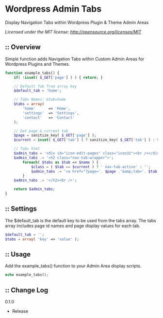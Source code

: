 Wordpress Admin Tabs
=========================
Display Navigation Tabs within Wordpress Plugin & Theme Admin Areas

*Licensed under the MIT license: http://opensource.org/licenses/MIT*

:: Overview
--------

Simple function adds Navigation Tabs within Custom Admin Areas for Wordpress Plugins and Themes.

```php
function example_tabs() {
    if( !isset( $_GET['page'] ) ) { return; }

    // Default Tab from array key
    $default_tab = 'home';

    // Tabs Names: &tab=home
    $tabs = array( 
        'home'      => 'Home', 
        'settings'  => 'Settings', 
        'contact'   => 'Contact' 
    );

    // Get page & current tab
    $page = sanitize_key( $_GET['page'] );
    $current = isset( $_GET['tab'] ) ? sanitize_key( $_GET['tab'] ) : $default_tab;

    // Tabs html
    $admin_tabs = '<div id="icon-edit-pages" class="icon32"><br /></div>';
    $admin_tabs .= '<h2 class="nav-tab-wrapper">';
        foreach( $tabs as $tab => $name ) {
            $class = ( $tab == $current ) ? ' nav-tab-active' : '';
            $admin_tabs .= '<a href="?page='. $page .'&amp;tab='. $tab .'" class="nav-tab'. $class .'">'. $name .'</a>';
        }
    $admin_tabs .= '</h2><br />';

    return $admin_tabs;
}
```

:: Settings
------------
The $default_tab is the default key to be used from the tabs array. The tabs array includes page id names and page display values for each tab.

```php
$default_tab = '';
$tabs = array( 'key' => 'value' );
```

:: Usage
-----
Add the example_tabs() function to your Admin Area display scripts.

```php
echo example_tabs();
```

:: Change Log
----------

0.1.0
- Release

